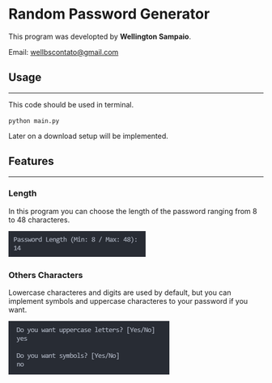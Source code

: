 # Random Password Generator

This program was developted by **Wellington Sampaio**.

Email: wellbscontato@gmail.com

## Usage

---

This code should be used in terminal.

`python main.py`

Later on a download setup will be implemented.

## Features

---

### Length

In this program you can choose the length of the password ranging from 8 to 48 characteres.

![Length Screenshot](readme_images/length_screenshot.png)

### Others Characters

Lowercase characteres and digits are used by default, but you can implement symbols and uppercase characteres to your password if you want.

![Other Characteres Selection](readme_images/chartypes_screenshot.png)
